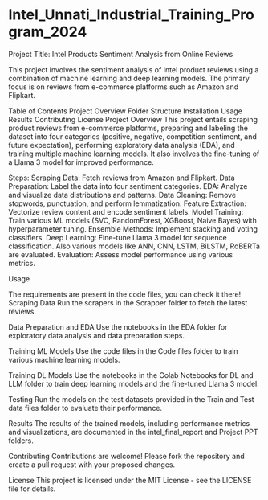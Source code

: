 # Intel_Unnati_Industrial_Training_Program_2024
 Project Title: Intel Products Sentiment Analysis from Online Reviews

This project involves the sentiment analysis of Intel product reviews using a combination of machine learning and deep learning models. The primary focus is on reviews from e-commerce platforms such as Amazon and Flipkart.

Table of Contents
Project Overview
Folder Structure
Installation
Usage
Results
Contributing
License
Project Overview
This project entails scraping product reviews from e-commerce platforms, preparing and labeling the dataset into four categories (positive, negative, competition sentiment, and future expectation), performing exploratory data analysis (EDA), and training multiple machine learning models. It also involves the fine-tuning of a Llama 3 model for improved performance.

Steps:
Scraping Data: Fetch reviews from Amazon and Flipkart.
Data Preparation: Label the data into four sentiment categories.
EDA: Analyze and visualize data distributions and patterns.
Data Cleaning: Remove stopwords, punctuation, and perform lemmatization.
Feature Extraction: Vectorize review content and encode sentiment labels.
Model Training: Train various ML models (SVC, RandomForest, XGBoost, Naive Bayes) with hyperparameter tuning.
Ensemble Methods: Implement stacking and voting classifiers.
Deep Learning: Fine-tune Llama 3 model for sequence classification. Also various models like ANN, CNN, LSTM, BiLSTM, RoBERTa are evaluated.
Evaluation: Assess model performance using various metrics.

Usage

The requirements are present in the code files, you can check it there!
Scraping Data
Run the scrapers in the Scrapper folder to fetch the latest reviews.

Data Preparation and EDA
Use the notebooks in the EDA folder for exploratory data analysis and data preparation steps.

Training ML Models
Use the code files in the Code files folder to train various machine learning models.

Training DL Models
Use the notebooks in the Colab Notebooks for DL and LLM folder to train deep learning models and the fine-tuned Llama 3 model.

Testing
Run the models on the test datasets provided in the Train and Test data files folder to evaluate their performance.

Results
The results of the trained models, including performance metrics and visualizations, are documented in the intel_final_report and Project PPT folders.

Contributing
Contributions are welcome! Please fork the repository and create a pull request with your proposed changes.

License
This project is licensed under the MIT License - see the LICENSE file for details.
 
 
